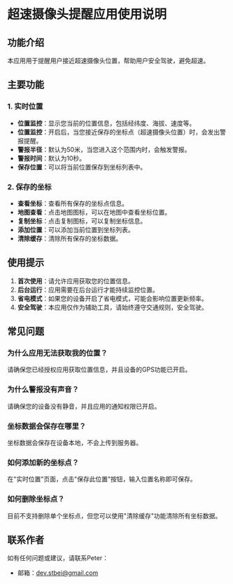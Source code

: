 # 超速摄像头提醒应用使用说明

## 功能介绍

本应用用于提醒用户接近超速摄像头位置，帮助用户安全驾驶，避免超速。

## 主要功能

### 1. 实时位置

- **位置监控**：显示您当前的位置信息，包括经纬度、海拔、速度等。
- **位置监控**：开启后，当您接近保存的坐标点（超速摄像头位置）时，会发出警报提醒。
- **警报半径**：默认为50米，当您进入这个范围内时，会触发警报。
- **警报时间**：默认为10秒。
- **保存位置**：可以将当前位置保存到坐标列表中。

### 2. 保存的坐标

- **查看坐标**：查看所有保存的坐标点信息。
- **地图查看**：点击地图图标，可以在地图中查看坐标位置。
- **复制坐标**：点击复制图标，可以复制坐标信息。
- **添加位置**：可以添加当前位置到坐标列表。
- **清除缓存**：清除所有保存的坐标数据。

## 使用提示

1. **首次使用**：请允许应用获取您的位置信息。
2. **后台运行**：应用需要在后台运行才能持续监控位置。
3. **省电模式**：如果您的设备开启了省电模式，可能会影响位置更新频率。
4. **安全驾驶**：本应用仅作为辅助工具，请始终遵守交通规则，安全驾驶。

## 常见问题

### 为什么应用无法获取我的位置？

请确保您已经授权应用获取位置信息，并且设备的GPS功能已开启。

### 为什么警报没有声音？

请确保您的设备没有静音，并且应用的通知权限已开启。

### 坐标数据会保存在哪里？

坐标数据会保存在设备本地，不会上传到服务器。

### 如何添加新的坐标点？

在"实时位置"页面，点击"保存此位置"按钮，输入位置名称即可保存。

### 如何删除坐标点？

目前不支持删除单个坐标点，但您可以使用"清除缓存"功能清除所有坐标数据。

## 联系作者

如有任何问题或建议，请联系Peter：

- 邮箱：dev.stbei@gmail.com 